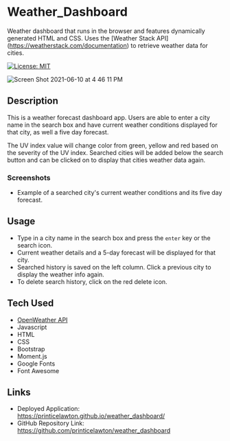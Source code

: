 # Weather_Dashboard
Weather dashboard that runs in the browser and features dynamically generated HTML and CSS.  Uses the [Weather Stack API] (https://weatherstack.com/documentation) to retrieve weather data for cities. 

[![License: MIT](https://img.shields.io/badge/License-MIT-yellow.svg)](https://opensource.org/licenses/MIT)

![Screen Shot 2021-06-10 at 4 46 11 PM](https://user-images.githubusercontent.com/78760719/121595995-e24c4680-ca0c-11eb-9c44-6cceb5debdfe.png)

## Description
This is a weather forecast dashboard app. Users are able to enter a city name in the search box and have current weather conditions displayed for that city, as well a five day forecast.

The UV index value will change color from green, yellow and red based on the severity of the UV index.
Searched cities will be added below the search button and can be clicked on to display that cities weather data again.

### Screenshots
* Example of a searched city's current weather conditions and its five day forecast.



## Usage
- Type in a city name in the search box and press the `enter` key or the search icon.
- Current weather details and a 5-day forecast will be displayed for that city.
- Searched history is saved on the left column. Click a previous city to display the weather info again.
- To delete search history, click on the red delete icon.

## Tech Used
* [OpenWeather API](https://openweathermap.org/api)
* Javascript
* HTML
* CSS
* Bootstrap
* Moment.js
* Google Fonts
* Font Awesome

## Links
* Deployed Application: https://printicelawton.github.io/weather_dashboard/
* GitHub Repository Link: https://github.com/printicelawton/weather_dashboard
